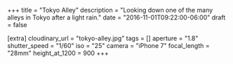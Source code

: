 +++
title = "Tokyo Alley"
description = "Looking down one of the many alleys in Tokyo after a light rain."
date = "2016-11-01T09:22:00-06:00"
draft = false

[extra]
cloudinary_url = "tokyo-alley.jpg"
tags = []
aperture = "1.8"
shutter_speed = "1/60"
iso = "25"
camera = "iPhone 7"
focal_length = "28mm"
height_at_1200 = 900
+++
